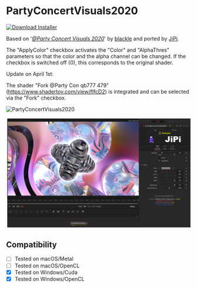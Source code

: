 # PartyConcertVisuals2020
[![Download Installer](https://img.shields.io/static/v1?label=Download&message=PartyConcertVisuals2020-Installer.lua&color=blue)](https://github.com/nmbr73/Shadertoys/releases/download/V1.1/PartyConcertVisuals2020-Installer.lua "Installer")

Based on '_[@Party Concert Visuals 2020](https://www.shadertoy.com/view/WtscW4)_' by [blackle](https://www.shadertoy.com/user/blackle) and ported by [JiPi](../../Site/Profiles/JiPi.md).


The "ApplyColor" checkbox activates the "Color" and "AlphaThres" parameters so that the color and the alpha channel can be changed. If the checkbox is switched off (0), this corresponds to the original shader.

Update on April 1st:

The shader "Fork @Party Con qb777 479" (https://www.shadertoy.com/view/flfcD2) is integrated and can be selected via the "Fork" checkbox.

![PartyConcertVisuals2020](https://user-images.githubusercontent.com/78935215/160671987-d4ac1490-4fb8-4ba7-8182-2956bc8d8cdc.gif)

[![Thumbnail](PartyConcertVisuals2020.png)](https://www.shadertoy.com/view/WtscW4 "View on Shadertoy.com")



## Compatibility
- [ ] Tested on macOS/Metal
- [ ] Tested on macOS/OpenCL
- [X] Tested on Windows/Cuda
- [X] Tested on Windows/OpenCL
